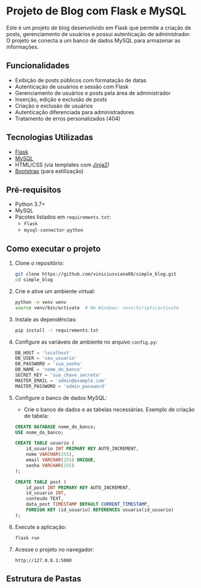 # Projeto de Blog com Flask e MySQL

Este é um projeto de blog desenvolvido em Flask que permite a criação de posts, gerenciamento de usuários e possui autenticação de administrador. O projeto se conecta a um banco de dados MySQL para armazenar as informações.

## Funcionalidades

- Exibição de posts públicos com formatação de datas
- Autenticação de usuários e sessão com Flask
- Gerenciamento de usuários e posts pela área de administrador
- Inserção, edição e exclusão de posts
- Criação e exclusão de usuários
- Autenticação diferenciada para administradores
- Tratamento de erros personalizados (404)

## Tecnologias Utilizadas

- [Flask](https://flask.palletsprojects.com/)
- [MySQL](https://www.mysql.com/)
- HTML/CSS (via templates com [Jinja2](https://jinja.palletsprojects.com/))
- [Bootstrap](https://getbootstrap.com/) (para estilização)

## Pré-requisitos

- Python 3.7+
- MySQL
- Pacotes listados em `requirements.txt`:
  - `Flask`
  - `mysql-connector-python`

## Como executar o projeto

1. Clone o repositório:
    ```bash
    git clone https://github.com/viniciusviana08/simple_blog.git
    cd simple_blog
    ```

2. Crie e ative um ambiente virtual:
    ```bash
    python -m venv venv
    source venv/bin/activate  # No Windows: venv\Scripts\activate
    ```

3. Instale as dependências:
    ```bash
    pip install -r requirements.txt
    ```

4. Configure as variáveis de ambiente no arquivo `config.py`:
    ```python
    DB_HOST = 'localhost'
    DB_USER = 'seu_usuario'
    DB_PASSWORD = 'sua_senha'
    DB_NAME = 'nome_do_banco'
    SECRET_KEY = 'sua_chave_secreta'
    MASTER_EMAIL = 'admin@example.com'
    MASTER_PASSWORD = 'admin_password'
    ```

5. Configure o banco de dados MySQL:
    - Crie o banco de dados e as tabelas necessárias. Exemplo de criação de tabela:
    ```sql
    CREATE DATABASE nome_do_banco;
    USE nome_do_banco;

    CREATE TABLE usuario (
        id_usuario INT PRIMARY KEY AUTO_INCREMENT,
        nome VARCHAR(255),
        email VARCHAR(255) UNIQUE,
        senha VARCHAR(255)
    );

    CREATE TABLE post (
        id_post INT PRIMARY KEY AUTO_INCREMENT,
        id_usuario INT,
        conteudo TEXT,
        data_post TIMESTAMP DEFAULT CURRENT_TIMESTAMP,
        FOREIGN KEY (id_usuario) REFERENCES usuario(id_usuario)
    );
    ```

6. Execute a aplicação:
    ```bash
    flask run
    ```

7. Acesse o projeto no navegador:
    ```
    http://127.0.0.1:5000
    ```

## Estrutura de Pastas

